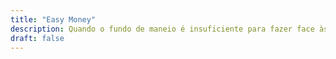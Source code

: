 ```yaml
---
title: "Easy Money"
description: Quando o fundo de maneio é insuficiente para fazer face às obrigações de curto-prazo.
draft: false
---
```

